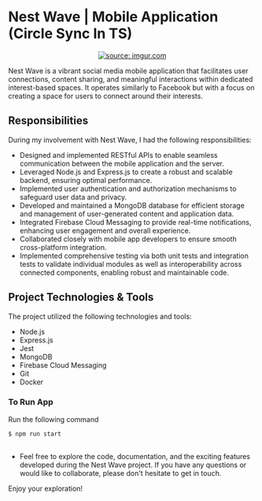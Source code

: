 
# Nest Wave | Mobile Application (Circle Sync In TS)

<p align="center">
<a href="https://imgur.com/eX4ylSZ"><img src="https://i.imgur.com/eX4ylSZ.png" title="source: imgur.com" /></a>
</p>

Nest Wave is a vibrant social media mobile application that facilitates user connections, content sharing, and meaningful interactions within dedicated interest-based spaces. It operates similarly to Facebook but with a focus on creating a space for users to connect around their interests.




## Responsibilities
During my involvement with Nest Wave, I had the following responsibilities:
- Designed and implemented RESTful APIs to enable seamless communication between the mobile application and the server.
- Leveraged Node.js and Express.js to create a robust and scalable backend, ensuring optimal performance.
- Implemented user authentication and authorization mechanisms to safeguard user data and privacy.
- Developed and maintained a MongoDB database for efficient storage and management of user-generated content and application data.
- Integrated Firebase Cloud Messaging to provide real-time notifications, enhancing user engagement and overall experience.
- Collaborated closely with mobile app developers to ensure smooth cross-platform integration.
- Implemented comprehensive testing via both unit tests and integration tests to validate individual modules as well as interoperability across connected components, enabling robust and maintainable code.

## Project Technologies & Tools
The project utilized the following technologies and tools:
- Node.js
- Express.js
- Jest
- MongoDB
- Firebase Cloud Messaging
- Git
- Docker

### To Run App 
Run the following command 
```bash
$ npm run start
```

## 

- Feel free to explore the code, documentation, and the exciting features developed during the Nest Wave project. If you have any questions or would like to collaborate, please don't hesitate to get in touch.

Enjoy your exploration! 

